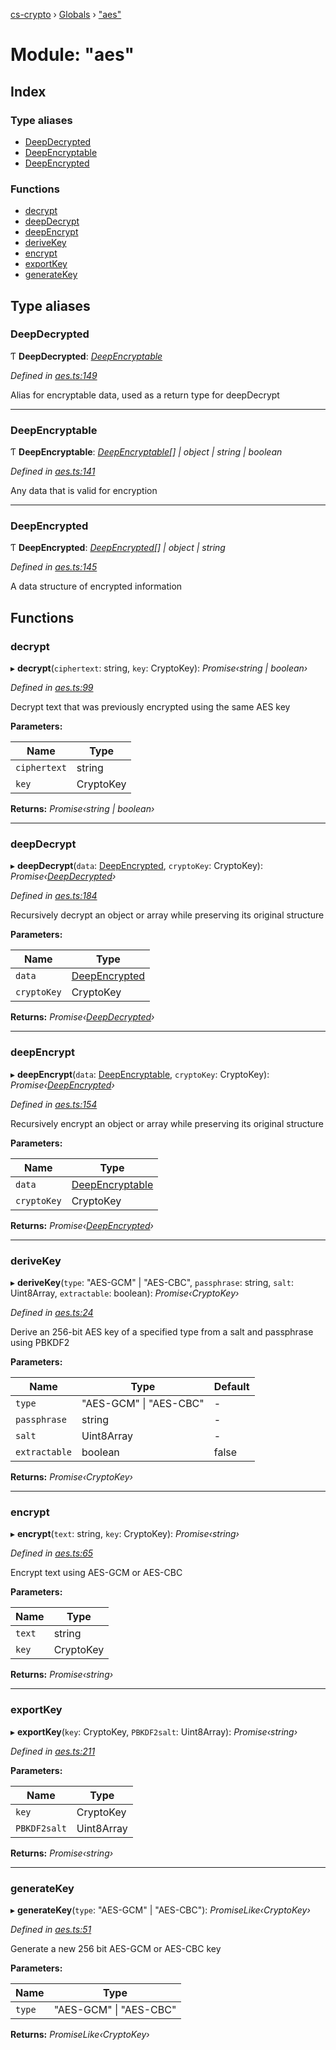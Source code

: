 [cs-crypto](../README.md) › [Globals](../globals.md) › ["aes"](_aes_.md)

# Module: "aes"

## Index

### Type aliases

* [DeepDecrypted](_aes_.md#deepdecrypted)
* [DeepEncryptable](_aes_.md#deepencryptable)
* [DeepEncrypted](_aes_.md#deepencrypted)

### Functions

* [decrypt](_aes_.md#decrypt)
* [deepDecrypt](_aes_.md#deepdecrypt)
* [deepEncrypt](_aes_.md#deepencrypt)
* [deriveKey](_aes_.md#derivekey)
* [encrypt](_aes_.md#encrypt)
* [exportKey](_aes_.md#exportkey)
* [generateKey](_aes_.md#generatekey)

## Type aliases

###  DeepDecrypted

Ƭ **DeepDecrypted**: *[DeepEncryptable](_aes_.md#deepencryptable)*

*Defined in [aes.ts:149](https://github.com/very-amused/CS-crypto/blob/9497aa3/src/aes.ts#L149)*

Alias for encryptable data, used as a return type for deepDecrypt

___

###  DeepEncryptable

Ƭ **DeepEncryptable**: *[DeepEncryptable](_aes_.md#deepencryptable)[] | object | string | boolean*

*Defined in [aes.ts:141](https://github.com/very-amused/CS-crypto/blob/9497aa3/src/aes.ts#L141)*

Any data that is valid for encryption

___

###  DeepEncrypted

Ƭ **DeepEncrypted**: *[DeepEncrypted](_aes_.md#deepencrypted)[] | object | string*

*Defined in [aes.ts:145](https://github.com/very-amused/CS-crypto/blob/9497aa3/src/aes.ts#L145)*

A data structure of encrypted information

## Functions

###  decrypt

▸ **decrypt**(`ciphertext`: string, `key`: CryptoKey): *Promise‹string | boolean›*

*Defined in [aes.ts:99](https://github.com/very-amused/CS-crypto/blob/9497aa3/src/aes.ts#L99)*

Decrypt text that was previously encrypted using the same AES key

**Parameters:**

Name | Type |
------ | ------ |
`ciphertext` | string |
`key` | CryptoKey |

**Returns:** *Promise‹string | boolean›*

___

###  deepDecrypt

▸ **deepDecrypt**(`data`: [DeepEncrypted](_aes_.md#deepencrypted), `cryptoKey`: CryptoKey): *Promise‹[DeepDecrypted](_aes_.md#deepdecrypted)›*

*Defined in [aes.ts:184](https://github.com/very-amused/CS-crypto/blob/9497aa3/src/aes.ts#L184)*

Recursively decrypt an object or array while preserving its original structure

**Parameters:**

Name | Type |
------ | ------ |
`data` | [DeepEncrypted](_aes_.md#deepencrypted) |
`cryptoKey` | CryptoKey |

**Returns:** *Promise‹[DeepDecrypted](_aes_.md#deepdecrypted)›*

___

###  deepEncrypt

▸ **deepEncrypt**(`data`: [DeepEncryptable](_aes_.md#deepencryptable), `cryptoKey`: CryptoKey): *Promise‹[DeepEncrypted](_aes_.md#deepencrypted)›*

*Defined in [aes.ts:154](https://github.com/very-amused/CS-crypto/blob/9497aa3/src/aes.ts#L154)*

Recursively encrypt an object or array while preserving its original structure

**Parameters:**

Name | Type |
------ | ------ |
`data` | [DeepEncryptable](_aes_.md#deepencryptable) |
`cryptoKey` | CryptoKey |

**Returns:** *Promise‹[DeepEncrypted](_aes_.md#deepencrypted)›*

___

###  deriveKey

▸ **deriveKey**(`type`: "AES-GCM" | "AES-CBC", `passphrase`: string, `salt`: Uint8Array, `extractable`: boolean): *Promise‹CryptoKey›*

*Defined in [aes.ts:24](https://github.com/very-amused/CS-crypto/blob/9497aa3/src/aes.ts#L24)*

Derive an 256-bit AES key of a specified type from a salt and passphrase using PBKDF2

**Parameters:**

Name | Type | Default |
------ | ------ | ------ |
`type` | "AES-GCM" &#124; "AES-CBC" | - |
`passphrase` | string | - |
`salt` | Uint8Array | - |
`extractable` | boolean | false |

**Returns:** *Promise‹CryptoKey›*

___

###  encrypt

▸ **encrypt**(`text`: string, `key`: CryptoKey): *Promise‹string›*

*Defined in [aes.ts:65](https://github.com/very-amused/CS-crypto/blob/9497aa3/src/aes.ts#L65)*

Encrypt text using AES-GCM or AES-CBC

**Parameters:**

Name | Type |
------ | ------ |
`text` | string |
`key` | CryptoKey |

**Returns:** *Promise‹string›*

___

###  exportKey

▸ **exportKey**(`key`: CryptoKey, `PBKDF2salt`: Uint8Array): *Promise‹string›*

*Defined in [aes.ts:211](https://github.com/very-amused/CS-crypto/blob/9497aa3/src/aes.ts#L211)*

**Parameters:**

Name | Type |
------ | ------ |
`key` | CryptoKey |
`PBKDF2salt` | Uint8Array |

**Returns:** *Promise‹string›*

___

###  generateKey

▸ **generateKey**(`type`: "AES-GCM" | "AES-CBC"): *PromiseLike‹CryptoKey›*

*Defined in [aes.ts:51](https://github.com/very-amused/CS-crypto/blob/9497aa3/src/aes.ts#L51)*

Generate a new 256 bit AES-GCM or AES-CBC key

**Parameters:**

Name | Type |
------ | ------ |
`type` | "AES-GCM" &#124; "AES-CBC" |

**Returns:** *PromiseLike‹CryptoKey›*

